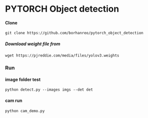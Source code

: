 # PYTORCH Object detection
#### Clone 
    
    git clone https://github.com/borhanreo/pytorch_object_detection

##### Download weight file from 
            
    wget https://pjreddie.com/media/files/yolov3.weights 
### Run 

#### image folder test

    python detect.py --images imgs --det det 
    
#### cam run
        
    python cam_demo.py
        